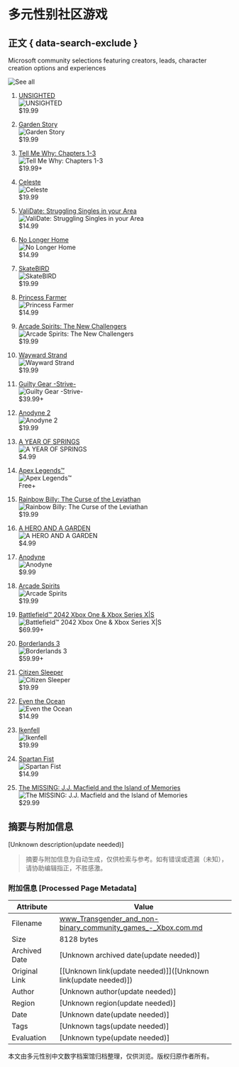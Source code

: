 # 多元性别社区游戏

## 正文 { data-search-exclude }


Microsoft community selections featuring creators, leads, character creation options and experiences

![See all](https://cms-assets.xboxservices.com/assets/aa/b6/aab6397a-ca43-4534-ae77-12478fa725fb.jpg?n=Games-FY23TNB-Tile-1068x600-01.jpg)

1. [UNSIGHTED](https://www.xbox.com/en-US/games/store/unsighted/9P31WJ3N46KB/0010)  
   ![UNSIGHTED](https://store-images.s-microsoft.com/image/apps.24081.14551478980510727.3f872f24-72f5-4271-8bf0-7ad7e9929ecd.c0a1ab79-ede7-4668-9820-5784b7cf34dd?q=90&w=177&h=177)  
   $19.99

2. [Garden Story](https://www.xbox.com/en-US/games/store/garden-story/9PP09MJRH2XD/0010)  
   ![Garden Story](https://store-images.s-microsoft.com/image/apps.59861.14334501706636147.97df104f-715b-4347-b111-98fa1cbd5f7c.c9ebf3de-6630-46e2-a5ba-612131822246?q=90&w=177&h=177)  
   $19.99

3. [Tell Me Why: Chapters 1-3](https://www.xbox.com/en-US/games/store/tell-me-why-chapters-1-3/9NF83PRZK6K3/0010)  
   ![Tell Me Why: Chapters 1-3](https://store-images.s-microsoft.com/image/apps.56500.13599353568798630.567fc0f9-a81e-456c-a9ee-55bb0bb153b5.a110b76d-abae-4dd7-a578-a796ea66ff53?q=90&w=177&h=177)  
   $19.99+

4. [Celeste](https://www.xbox.com/en-US/games/store/celeste/BWMQL2RPWBHB/0001)  
   ![Celeste](https://store-images.s-microsoft.com/image/apps.7117.71633162879241707.7cf18b3b-9fa5-486f-9a68-067f06d50bf1.3bb742ae-b2ed-4066-bf27-ea50d614ce8c?q=90&w=177&h=177)  
   $19.99

5. [ValiDate: Struggling Singles in your Area](https://www.xbox.com/en-US/games/store/validate-struggling-singles-in-your-area/9MSN0L13VQ6P/0010)  
   ![ValiDate: Struggling Singles in your Area](https://store-images.s-microsoft.com/image/apps.28317.13824718338689926.46c6499b-20ad-4719-b5d7-0e55374351ea.dbf7b539-24b1-4d58-8169-84f82994aa9f?q=90&w=177&h=177)  
   $14.99

6. [No Longer Home](https://www.xbox.com/en-US/games/store/no-longer-home/9MVX4QJXMXNN/0010)  
   ![No Longer Home](https://store-images.s-microsoft.com/image/apps.10694.13850725242273123.30c98b4d-b38c-4ba1-8b71-41bd85d4c17a.5db70a96-378b-4f7a-bde9-4cca4da52520?q=90&w=177&h=177)  
   $14.99

7. [SkateBIRD](https://www.xbox.com/en-US/games/store/skatebird/9PN7NK4D9VCH/0010)  
   ![SkateBIRD](https://store-images.s-microsoft.com/image/apps.708.14353718102909470.9cc2f7fc-9593-4ede-8a30-6f9a57a11cc8.02e7f212-c898-4fae-9059-dbf519f64fa7?q=90&w=177&h=177)  
   $19.99

8. [Princess Farmer](https://www.xbox.com/en-US/games/store/princess-farmer/9PGP0J10H2HT/0010)  
   ![Princess Farmer](https://store-images.s-microsoft.com/image/apps.37083.14181697004559532.848db2d0-cd3d-4fd9-ac77-c7092a8489ae.20f3238d-7892-4253-9b44-e5ce117762c6?q=90&w=177&h=177)  
   $14.99

9. [Arcade Spirits: The New Challengers](https://www.xbox.com/en-US/games/store/arcade-spirits-the-new-challengers/9PPF534JXXTB/0010)  
   ![Arcade Spirits: The New Challengers](https://store-images.s-microsoft.com/image/apps.60183.14325865714508079.7617d0e7-a29c-4c94-8f1b-f09a52acd351.58c8e81e-8b1a-4d09-b747-d1c7325dccd0?q=90&w=177&h=177)  
   $19.99

10. [Wayward Strand](https://www.xbox.com/en-US/games/store/wayward-strand/9NCL9G6K403F/0010)  
    ![Wayward Strand](https://store-images.s-microsoft.com/image/apps.22701.13566268323339504.99c6b8a5-0cb8-488b-aca5-706abeb0af19.92fe9cb2-c1f2-42ec-bdde-c336fef28f9a?q=90&w=177&h=177)  
    $19.99

11. [Guilty Gear -Strive-](https://www.xbox.com/en-US/games/store/guilty-gear-strive/9MZDL6L34KF2/0010)  
    ![Guilty Gear -Strive-](https://store-images.s-microsoft.com/image/apps.23229.13872214727680763.7401cf68-944c-4d38-9d71-4d4226492658.647cd6b0-15f4-4751-b80e-0510082498d3?q=90&w=177&h=177)  
    $39.99+

12. [Anodyne 2](https://www.xbox.com/en-US/games/store/anodyne-2/9NPMHK3KNMD7/0010)  
    ![Anodyne 2](https://store-images.s-microsoft.com/image/apps.14320.13790688354856812.8eaf085f-e7a8-420c-a4df-ed8c7c1a91b0.10eae988-7189-44ec-9d5e-3dbb315f94fe?q=90&w=177&h=177)  
    $19.99

13. [A YEAR OF SPRINGS](https://www.xbox.com/en-US/games/store/a-year-of-springs/9MVSDLX60BND/0010)  
    ![A YEAR OF SPRINGS](https://store-images.s-microsoft.com/image/apps.57834.71371076658790719.317545e8-8085-4339-b820-70137a5557ce.76255fe1-a371-4bd9-8e8c-05b96e853412?q=90&w=177&h=177)  
    $4.99

14. [Apex Legends™](https://www.xbox.com/en-US/games/store/apex-legends/BV9ML45J2Q5V/0001)  
    ![Apex Legends™](https://store-images.s-microsoft.com/image/apps.29645.14293952320453711.7b0495b8-be6b-4fbc-9d4c-95bf880b7637.aee8335d-6c09-4147-bf12-78be5fd5ecb2?q=90&w=177&h=177)  
    Free+

15. [Rainbow Billy: The Curse of the Leviathan](https://www.xbox.com/en-US/games/store/rainbow-billy-the-curse-of-the-leviathan/9PMGFL6KM0T2/0010)  
    ![Rainbow Billy: The Curse of the Leviathan](https://store-images.s-microsoft.com/image/apps.15371.14390130085721400.0bea77f4-9414-423a-ba27-9ae6a33f3536.4bc945ee-55ff-49de-8b7e-cfdf58c977f8?q=90&w=177&h=177)  
    $19.99

16. [A HERO AND A GARDEN](https://www.xbox.com/en-US/games/store/a-hero-and-a-garden/9NRCK4LM5GXR/0010)  
    ![A HERO AND A GARDEN](https://store-images.s-microsoft.com/image/apps.26132.68330176731664059.f3247d56-a30e-4252-a988-c69fb1e2a3b3.46883973-a2cf-4fa3-9ce2-6ee5f0bb65a9?q=90&w=177&h=177)  
    $4.99

17. [Anodyne](https://www.xbox.com/en-US/games/store/anodyne/BQ52CP76239L/0001)  
    ![Anodyne](https://store-images.s-microsoft.com/image/apps.2846.14034795938001359.f923cdeb-6e4d-4824-917e-2c2276a28163.c8759cd1-3c8f-4b42-a6a8-9bef4cdb86e9?q=90&w=177&h=177)  
    $9.99

18. [Arcade Spirits](https://www.xbox.com/en-US/games/store/arcade-spirits/9N5FBD97PC72/0010)  
    ![Arcade Spirits](https://store-images.s-microsoft.com/image/apps.25285.13688248615848426.2c873b5c-62c8-420d-97d8-6c1760de3657.7c561a47-6daf-496d-9b8c-6347a96e2143?q=90&w=177&h=177)  
    $19.99

19. [Battlefield™ 2042 Xbox One & Xbox Series X|S](https://www.xbox.com/en-US/games/store/battlefield-2042-xbox-one-xbox-series-xs/9NMGP6S6NJPR/0010)  
    ![Battlefield™ 2042 Xbox One & Xbox Series X|S](https://store-images.s-microsoft.com/image/apps.40632.14019812399166283.dc5d064e-3693-46fa-896f-9287938c5df4.84bc91b9-20c2-4405-aebc-450d031b55c6?q=90&w=177&h=177)  
    $69.99+

20. [Borderlands 3](https://www.xbox.com/en-US/games/store/borderlands-3/C34NB0F1B5WQ/0001)  
    ![Borderlands 3](https://store-images.s-microsoft.com/image/apps.14887.66416288418246547.8db04ed4-6710-424c-b2c7-fc1b8f89e9a2.3be35e0e-7332-4d2c-85f8-746cc5209df4?q=90&w=177&h=177)  
    $59.99+

21. [Citizen Sleeper](https://www.xbox.com/en-US/games/store/citizen-sleeper/9N6F97F9WGL0/0010)  
    ![Citizen Sleeper](https://store-images.s-microsoft.com/image/apps.40632.14019812399166283.dc5d064e-3693-46fa-896f-9287938c5df4.84bc91b9-20c2-4405-aebc-450d031b55c6?q=90&w=177&h=177)  
    $19.99

22. [Even the Ocean](https://www.xbox.com/en-US/games/store/even-the-ocean/9N4HS99P4GV0/0010)  
    ![Even the Ocean](https://store-images.s-microsoft.com/image/apps.24296.13982494161910003.d038220d-224d-4881-82e3-48a309e0e0d8.00954aa3-3b9f-4dc7-8160-e775d4bd00a0?q=90&w=177&h=177)  
    $14.99

23. [Ikenfell](https://www.xbox.com/en-US/games/store/ikenfell/9P91S5ZL1P4D/0010)  
    ![Ikenfell](https://store-images.s-microsoft.com/image/apps.64405.14081265461049079.c0add195-d80e-44c7-92ce-4213a637de98.f12040ed-0314-4b8b-a939-55ea02a0f6bb?q=90&w=177&h=177)  
    $19.99

24. [Spartan Fist](https://www.xbox.com/en-US/games/store/spartan-fist/9P24V4BG5WF1/0010)  
    ![Spartan Fist](https://store-images.s-microsoft.com/image/apps.26391.14498544893230604.57e1c18e-3f1a-4b44-aa65-9892685fb819.0806ad91-f693-440c-a0b9-1257a76b8fff?q=90&w=177&h=177)  
    $14.99

25. [The MISSING: J.J. Macfield and the Island of Memories](https://www.xbox.com/en-US/games/store/the-missing-jj-macfield-and-the-island-of-memories/BWF6QT9CNZWN/0001)  
    ![The MISSING: J.J. Macfield and the Island of Memories](https://store-images.s-microsoft.com/image/apps.38414.72047252717640197.4f3e8c84-9a9d-4e72-ac10-1760b5502e8e.0f1fe6b6-2082-4d49-a4a2-808081f9c92b?q=90&w=177&h=177)  
    $29.99
<!-- tcd_original_link https://www.xbox.com/en-US/games/browse/transgender-and-non-binary-communities -->


## 摘要与附加信息

<!-- tcd_abstract -->
[Unknown description(update needed)]
<!-- tcd_abstract_end -->

> 摘要与附加信息为自动生成，仅供检索与参考。如有错误或遗漏（未知），请协助编辑指正，不胜感激。

### 附加信息 [Processed Page Metadata]

| Attribute       | Value                                  |
|-----------------|----------------------------------------|
| Filename        | www_Transgender_and_non-binary_community_games_-_Xbox.com.md                             |
| Size            | 8128 bytes                           |
| Archived Date   | [Unknown archived date(update needed)]                             |
| Original Link   | [[Unknown link(update needed)]]([Unknown link(update needed)])                       |
| Author          | [Unknown author(update needed)]                               |
| Region          | [Unknown region(update needed)]                               |
| Date            | [Unknown date(update needed)]                                 |
| Tags            | [Unknown tags(update needed)]                                 |
| Evaluation            | [Unknown type(update needed)]                                 |
<!-- tcd_table_end -->

本文由多元性别中文数字档案馆归档整理，仅供浏览。版权归原作者所有。
